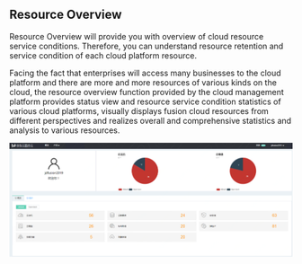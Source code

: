 
## Resource Overview

Resource Overview will provide you with overview of cloud resource service conditions. Therefore, you can understand resource retention and service condition of each cloud platform resource.

Facing the fact that enterprises will access many businesses to the cloud platform and there are more and more resources of various kinds on the cloud, the resource overview function provided by the cloud management platform provides status view and resource service condition statistics of various cloud platforms, visually displays fusion cloud resources from different perspectives and realizes overall and comprehensive statistics and analysis to various resources.

![dashboard](../../../../image/JDFusion/dashboard.png)
